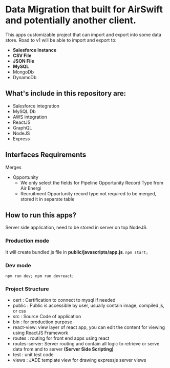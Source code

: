 # Data Migration that built for AirSwift and potentially another client.

This apps customizable project that can import and export into some data store. Road to v1 will be able to import and export to:
* **Salesforce Instance**
* **CSV File**
* **JSON File**
* **MySQL**
* MongoDb
* DynamoDb


## What's include in this repository are:
* Salesforce integration
* MySQL Db
* AWS integration
* ReactJS
* GraphQL
* NodeJS
* Express


## Interfaces Requirements
Merges
* Opportunity
  * We only select the fields for Pipeline Opportunity Record Type from Air Energi
  * Recruitment Opportunity record type not required to be merged, stored it in separate table

## How to run this apps?
Server side application, need to be stored in server on top NodeJS.

### Production mode
It will create bundled js file in **public/javascripts/app.js**.
``
  npm start;
``

### Dev mode
``
  npm run dev;
  npm run devreact;
``


### Project Structure
* cert : Certification to connect to mysql if needed
* public : Public is accessible by user, usually contain image, compiled js, or css
* src : Source Code of application
 * bin : for production purpose
 * react-view: view layer of react app, you can edit the content for viewing using ReactJS Framework
 * routes : routing for front end apps using react
 * routes-server: Server routing and contain all logic to retrieve or serve data from and to server **(Server Side Scripting)**
* test : unit test code
* views : JADE template view for drawing expressjs server views
